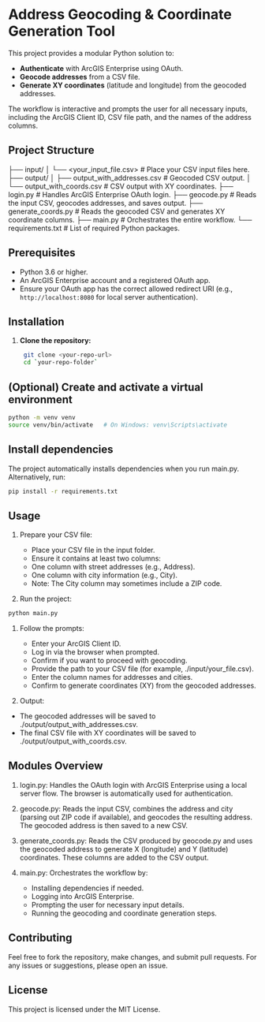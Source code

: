 # Address Geocoding & Coordinate Generation Tool

This project provides a modular Python solution to:

- **Authenticate** with ArcGIS Enterprise using OAuth.
- **Geocode addresses** from a CSV file.
- **Generate XY coordinates** (latitude and longitude) from the geocoded addresses.

The workflow is interactive and prompts the user for all necessary inputs, including the ArcGIS Client ID, CSV file path, and the names of the address columns.

## Project Structure

├── input/
│ └── <your_input_file.csv> # Place your CSV input files here.
├── output/
│ ├── output_with_addresses.csv # Geocoded CSV output.
│ └── output_with_coords.csv # CSV output with XY coordinates.
├── login.py # Handles ArcGIS Enterprise OAuth login.
├── geocode.py # Reads the input CSV, geocodes addresses, and saves output.
├── generate_coords.py # Reads the geocoded CSV and generates XY coordinate columns.
├── main.py # Orchestrates the entire workflow.
└── requirements.txt # List of required Python packages.


## Prerequisites

- Python 3.6 or higher.
- An ArcGIS Enterprise account and a registered OAuth app.
- Ensure your OAuth app has the correct allowed redirect URI (e.g., `http://localhost:8080` for local server authentication).

## Installation

1. **Clone the repository:**

   ```bash
    git clone <your-repo-url>
    cd `your-repo-folder`

## (Optional) Create and activate a virtual environment

```bash
python -m venv venv
source venv/bin/activate   # On Windows: venv\Scripts\activate
```

## Install dependencies

The project automatically installs dependencies when you run main.py. Alternatively, run:

```bash
pip install -r requirements.txt
```

## Usage

1. Prepare your CSV file:
    - Place your CSV file in the input folder.
    - Ensure it contains at least two columns:
    - One column with street addresses (e.g., Address).
    - One column with city information (e.g., City).
    - Note: The City column may sometimes include a ZIP code.

2. Run the project:

```bash
python main.py
```

1. Follow the prompts:
    - Enter your ArcGIS Client ID.
    - Log in via the browser when prompted.
    - Confirm if you want to proceed with geocoding.
    - Provide the path to your CSV file (for example, ./input/your_file.csv).
    - Enter the column names for addresses and cities.
    - Confirm to generate coordinates (XY) from the geocoded addresses.

2. Output:

- The geocoded addresses will be saved to ./output/output_with_addresses.csv.
- The final CSV file with XY coordinates will be saved to ./output/output_with_coords.csv.

## Modules Overview

1. login.py:
Handles the OAuth login with ArcGIS Enterprise using a local server flow. The browser is automatically used for authentication.

2. geocode.py:
Reads the input CSV, combines the address and city (parsing out ZIP code if available), and geocodes the resulting address. The geocoded address is then saved to a new CSV.

3. generate_coords.py:
Reads the CSV produced by geocode.py and uses the geocoded address to generate X (longitude) and Y (latitude) coordinates. These columns are added to the CSV output.

4. main.py:
Orchestrates the workflow by:
    - Installing dependencies if needed.
    - Logging into ArcGIS Enterprise.
    - Prompting the user for necessary input details.
    - Running the geocoding and coordinate generation steps.

## Contributing

Feel free to fork the repository, make changes, and submit pull requests. For any issues or suggestions, please open an issue.

## License

This project is licensed under the MIT License.
